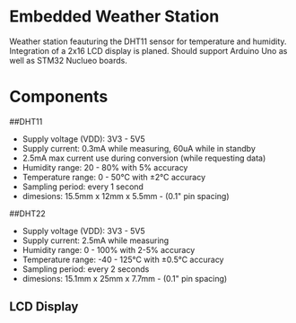 # Embedded Weather Station
Weather station feauturing the DHT11 sensor for temperature and humidity. Integration of a 2x16 LCD display is planed. Should support Arduino Uno as well as STM32 Nuclueo boards.





# Components

##DHT11

* Supply voltage (VDD): 3V3 - 5V5
* Supply current: 0.3mA while measuring, 60uA while in standby
* 2.5mA max current use during conversion (while requesting data)
* Humidity range: 20 - 80% with 5% accuracy
* Temperature range: 0 - 50°C with ±2°C accuracy
* Sampling period: every 1 second
* dimesions: 15.5mm x 12mm x 5.5mm - (0.1" pin spacing)



##DHT22

* Supply voltage (VDD): 3V3 - 5V5
* Supply current: 2.5mA while measuring
* Humidity range: 0 - 100% with 2-5% accuracy
* Temperature range: -40 - 125°C with ±0.5°C accuracy
* Sampling period: every 2 seconds
* dimesions: 15.1mm x 25mm x 7.7mm - (0.1" pin spacing)



## LCD Display
